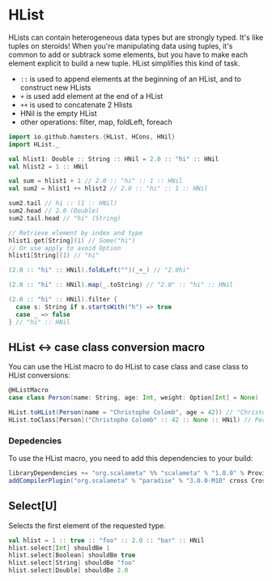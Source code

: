 # HList

HLists can contain heterogeneous data types but are strongly typed. It's like tuples on steroids!
When you're manipulating data using tuples, it's common to add or subtrack some elements, but you have to make each element explicit to build a new tuple. HList simplifies this kind of task.

 * `::` is used to append elements at the beginning of an HList, and to construct new HLists
 * `+` is used add element at the end of a HList
 * `++` is used to concatenate 2 Hlists
 * HNil is the empty HList
 * other operations: filter, map, foldLeft, foreach

```scala
import io.github.hamsters.{HList, HCons, HNil}
import HList._

val hlist1: Double :: String :: HNil = 2.0 :: "hi" :: HNil
val hlist2 = 1 :: HNil

val sum = hlist1 + 1 // 2.0 :: "hi" :: 1 :: HNil
val sum2 = hlist1 ++ hlist2 // 2.0 :: "hi" :: 1 :: HNil

sum2.tail // hi :: (1 :: HNil)
sum2.head // 2.0 (Double)
sum2.tail.head // "hi" (String)

// Retrieve element by index and type
hlist1.get[String](1) // Some("hi")
// Or use apply to avoid Option
hlist1[String](1) // "hi"

(2.0 :: "hi" :: HNil).foldLeft("")(_+_) // "2.0hi"

(2.0 :: "hi" :: HNil).map(_.toString) // "2.0" :: "hi" :: HNil

(2.0 :: "hi" :: HNil).filter {
  case s: String if s.startsWith("h") => true
  case _ => false
} // "hi" :: HNil

```

## HList <-> case class conversion macro

You can use the HList macro to do HList to case class and case class to HList conversions:

```scala
@HListMacro
case class Person(name: String, age: Int, weight: Option[Int] = None)

HList.toHList(Person(name = "Christophe Colomb", age = 42)) // "Christophe Colomb" :: 42 :: None :: HNil
HList.toClass[Person]("Christophe Colomb" :: 42 :: None :: HNil) // Person(name = "Christophe Colomb", age = 42)
```
### Depedencies 

To use the HList macro, you need to add this dependencies to your build: 

```scala
libraryDependencies += "org.scalameta" %% "scalameta" % "1.8.0" % Provided
addCompilerPlugin("org.scalameta" % "paradise" % "3.0.0-M10" cross CrossVersion.full)
```

## Select[U]

Selects the first element of the requested type.

```scala
val hlist = 1 :: true :: "foo" :: 2.0 :: "bar" :: HNil
hlist.select[Int] shouldBe 1
hlist.select[Boolean] shouldBe true
hlist.select[String] shouldBe "foo"
hlist.select[Double] shouldBe 2.0
```
